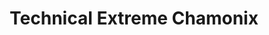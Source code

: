 ---
title: "Technical Extreme Chamonix"
url: /chamonix-mont-blanc/technical-extreme-chamonix/
shop: Sport
---
